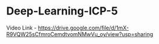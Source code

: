 # Deep-Learning-ICP-5

Video Link - https://drive.google.com/file/d/1mX-R9VQW25sCfmroCemdtvomNMwVu_oy/view?usp=sharing
